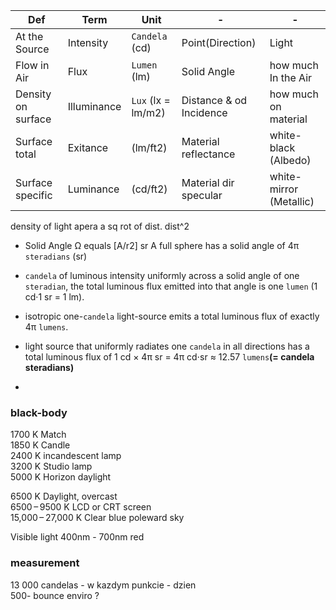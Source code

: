 
 Def | Term | Unit | - |  - |
 --- | --- | --- | --- | - | 
 At the Source  | Intensity | `Candela` (cd) | Point(Direction) | Light
 Flow in Air | Flux | `Lumen` (lm) | Solid Angle | how much In the Air | 
 Density on surface | Illuminance | `Lux` (lx = lm/m2) | Distance & od Incidence | how much on material
 Surface total | Exitance | (lm/ft2) | Material reflectance | white-black (Albedo)
 Surface specific | Luminance | (cd/ft2) | Material dir specular | white-mirror (Metallic)

density of light apera a sq rot of dist. dist^2

- Solid Angle Ω equals [A/r2] sr A full sphere has a solid angle of 4π `steradians` (sr)

- `candela` of luminous intensity uniformly across a solid angle of one `steradian`, the total luminous flux emitted into that angle is one `lumen` (1 cd·1 sr = 1 lm). 
-  isotropic one-`candela` light-source emits a total luminous flux of exactly 4π `lumens`.
- light source that uniformly radiates one `candela` in all directions has a total luminous flux of 1 cd × 4π sr = 4π cd⋅sr ≈ 12.57 `lumens`**(= candela steradians)**  
- 
### black-body 
 
1700 K	Match  
1850 K	Candle  
2400 K	incandescent lamp  
3200 K	Studio lamp  
5000 K	Horizon daylight   

6500 K	Daylight, overcast   
6500 – 9500 K	LCD or CRT screen  
15,000 – 27,000 K	Clear blue poleward sky  

Visible light 400nm - 700nm red
### measurement  



13 000 candelas - w kazdym punkcie - dzien  
500- bounce enviro ?
